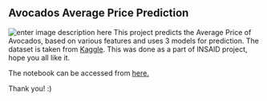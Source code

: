 ## Avocados Average Price Prediction
![enter image description here](https://github.com/RadhikaM200/Avocado-Prices-Prediction/blob/main/avocados2.png?raw=true)
This project predicts the Average Price of Avocados, based on various features and uses 3 models for prediction. The dataset is taken from [Kaggle](https://www.kaggle.com/neuromusic/avocado-prices). This was done as a part of INSAID project, hope you all like it.

The notebook can be accessed from [here.](https://github.com/RadhikaM200/Machine-Learning-and-EDA/blob/main/Avocado%20Prices%20Prediction/Predicting%20Avocados%20Prices%20Using%20Linear%20Regression.ipynb)
	 
Thank you! :)
